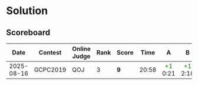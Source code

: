 
# Solution
## Scoreboard

| Date       | Contest   | Online Judge | Rank | Score | Time   | A   | B   | C   | D   | E   | F   | G   | H   | I   | J   | K   | L   | M   |
|------------|-----------|--------------|------|-------|--------|-----|-----|-----|-----|-----|-----|-----|-----|-----|-----|-----|-----|-----|
| 2025-08-16 | GCPC2019  | QOJ          | 3    | **9** | 20:58  | <div align="center"><span style="color:green">+1</span><br>0:21</div> | <div align="center"><span style="color:green">+1</span><br>2:18</div> | <div align="center">✅<br>3:49</div> |   | <div align="center"><span style="color:green">+2</span><br>0:49</div> | <div align="center">✅<br>2:41</div> | <div align="center"><span style="color:red">-12</span></div> | <div align="center"><span style="color:green">+8</span><br>4:16</div> | <div align="center">✅<br>1:24</div> | <div align="center">✅<br>0:16</div> |   |   | <div align="center">✅<br>0:44</div> |
